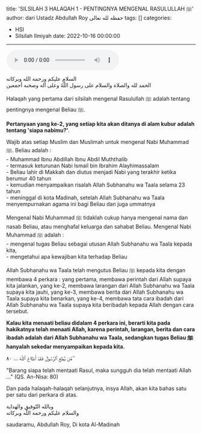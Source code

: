 title: 'SILSILAH 3 HALAQAH 1 - PENTINGNYA MENGENAL RASULULLAH ﷺ'
author: dari Ustadz Abdullah Roy حفظه لله تعالى
tags: []
categories:
  - HSI
  - Silsilah Ilmiyah
date: 2022-10-16 00:00:00
---
<audio controls="" src="https://docs.google.com/uc?export=open&id="></audio>

<div class="dalil">
  السلام عليكم ورحمة الله وبركاته
  <br>
  الحمد لله والصلاة والسلام على رسول اللَّهُ وعلى آله وصحبه أجمعين
</div>

Halaqah yang pertama dari silsilah mengenal Rasulullah ﷺ adalah tentang pentingnya mengenal Beliau ﷺ.

<b>Pertanyaan yang ke-2, yang setiap kita akan ditanya di alam kubur adalah tentang 'siapa nabimu?'</b>. 
  
<p>
  Wajib atas setiap Muslim dan Muslimah untuk mengenal Nabi Muhammad ﷺ. Beliau adalah :
  <br>- Muhammad Ibnu Abdillah Ibnu Abdil Muththalib
  <br>- termasuk keturunan Nabi Ismail bin Ibrahim Alayhimassalam
  <br>- Beliau lahir di Makkah dan diutus menjadi Nabi yang terakhir ketika berumur 40 tahun
  <br>- kemudian menyampaikan risalah Allah Subhanahu wa Taala selama 23 tahun
  <br>- meninggal di kota Madinah, setelah Allah Subhanahu wa Taala menyempurnakan agama ini bagi Beliau dan juga ummatnya
</p>

<p>
Mengenal Nabi Muhammad ﷺ tidaklah cukup hanya mengenal nama dan nasab Beliau, atau menghafal keluarga dan sahabat Beliau. Mengenal Nabi Muhammad ﷺ adalah :
<br>- mengenal tugas Beliau sebagai utusan Allah Subhanahu wa Taala kepada kita,
<br>- mengetahui apa kewajiban kita terhadap Beliau
</p>

Allah Subhanahu wa Taala telah mengutus Beliau ﷺ kepada kita dengan membawa 4 perkara :
yang pertama, membawa perintah dari Allah supaya kita jalankan,
yang ke-2, membawa larangan dari Allah Subhanahu wa Taala supaya kita jauhi,
yang ke-3, membawa berita dari Allah Subhanahu wa Taala supaya kita benarkan,
yang ke-4, membawa tata cara ibadah dari Allah Subhanahu wa Taala supaya kita beribadah kepada Allah dengan cara tersebut.

<b>Kalau kita menaati beliau didalam 4 perkara ini, berarti kita pada hakikatnya telah menaati Allah, karena perintah, larangan, berita dan cara ibadah adalah dari Allah Subhanahu wa Taala, sedangkan tugas Beliau ﷺ hanyalah sekedar menyampaikan kepada kita.</b>

<div class="dalil">
  مَّن يُطِعِ ٱلرَّسُولَ فَقَدْ أَطَااعَ ٱللَّهَ ... ٨٠ ۖ
  <p>
  "Barang siapa telah mentaati Rasul, maka sungguh dia telah mentaati Allah ..." (QS. An-Nisa: 80)
  </p>
</div>

Dan pada halaqah-halaqah selanjutnya, insya Allah, akan kita bahas satu per satu dari perkara di atas.

<div class="dalil">
وبالله التّوفيق والهداية
<br>
والسلام عليكم ورحمة اللّه وبركاته
</div>

<p class="signature">
saudaramu, Abdullah Roy, 
Di kota Al-Madinah
</p>